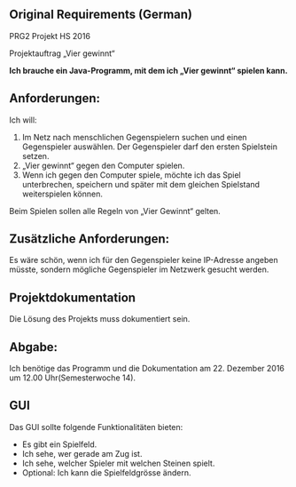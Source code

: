 ## Original Requirements (German)
PRG2 Projekt HS 2016

Projektauftrag „Vier gewinnt“

**Ich brauche ein Java-Programm, mit dem ich „Vier gewinnt“ spielen kann.**

## Anforderungen:
Ich will:
1. Im Netz nach menschlichen Gegenspielern suchen und einen Gegenspieler auswählen. Der Gegenspieler darf den ersten Spielstein setzen.
2. „Vier gewinnt“ gegen den Computer spielen.
3. Wenn ich gegen den Computer spiele, möchte ich das Spiel unterbrechen, speichern und später mit dem gleichen Spielstand weiterspielen können.

Beim Spielen sollen alle Regeln von „Vier Gewinnt“ gelten.

## Zusätzliche Anforderungen:
Es wäre schön, wenn ich für den Gegenspieler keine IP-Adresse angeben müsste, sondern mögliche Gegenspieler im Netzwerk gesucht werden.

## Projektdokumentation
Die Lösung des Projekts muss dokumentiert sein.

## Abgabe:
Ich benötige das Programm und die Dokumentation am 22. Dezember 2016 um 12.00 Uhr(Semesterwoche 14).

## GUI
Das GUI sollte folgende Funktionalitäten bieten:
- Es gibt ein Spielfeld.
- Ich sehe, wer gerade am Zug ist.
- Ich sehe, welcher Spieler mit welchen Steinen spielt.
- Optional: Ich kann die Spielfeldgrösse ändern.

